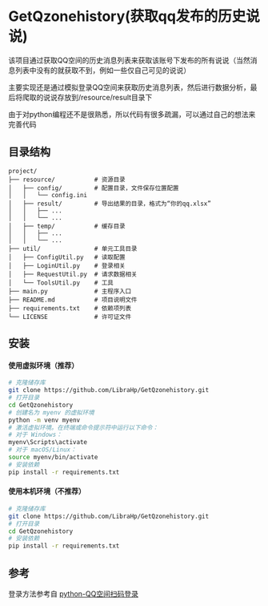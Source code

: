 # GetQzonehistory(获取qq发布的历史说说)

该项目通过获取QQ空间的历史消息列表来获取该账号下发布的所有说说（当然消息列表中没有的就获取不到，例如一些仅自己可见的说说）

主要实现还是通过模拟登录QQ空间来获取历史消息列表，然后进行数据分析，最后将爬取的说说存放到/resource/result目录下

由于对python编程还不是很熟悉，所以代码有很多疏漏，可以通过自己的想法来完善代码
## 目录结构

```text
project/
├── resource/           # 资源目录
│   ├── config/         # 配置目录，文件保存位置配置
│   │   └── config.ini
│   ├── result/         # 导出结果的目录，格式为“你的qq.xlsx”
│   │   ├── ...
│   │   └── ...
│   ├── temp/           # 缓存目录
│   │   ├── ...
│   │   └── ...
├── util/               # 单元工具目录
│   ├── ConfigUtil.py   # 读取配置
│   ├── LoginUtil.py    # 登录相关
│   ├── RequestUtil.py  # 请求数据相关
│   └── ToolsUtil.py    # 工具
├── main.py             # 主程序入口
├── README.md           # 项目说明文件
├── requirements.txt    # 依赖项列表
└── LICENSE             # 许可证文件
```

## 安装

#### 使用虚拟环境（推荐）
```bash
# 克隆储存库
git clone https://github.com/LibraHp/GetQzonehistory.git
# 打开目录
cd GetQzonehistory
# 创建名为 myenv 的虚拟环境
python -m venv myenv
# 激活虚拟环境。在终端或命令提示符中运行以下命令：
# 对于 Windows：
myenv\Scripts\activate
# 对于 macOS/Linux：
source myenv/bin/activate
# 安装依赖
pip install -r requirements.txt
```
#### 使用本机环境（不推荐）
```bash
# 克隆储存库
git clone https://github.com/LibraHp/GetQzonehistory.git
# 打开目录
cd GetQzonehistory
# 安装依赖
pip install -r requirements.txt
```


## 参考

登录方法参考自
[python-QQ空间扫码登录](https://blog.csdn.net/m0_50153253/article/details/113780595)

